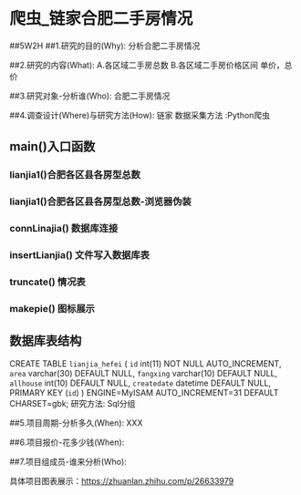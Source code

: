 # 爬虫_链家合肥二手房情况
##5W2H
##1.研究的目的(Why):
	分析合肥二手房情况

##2.研究的内容(What):
	A.各区域二手房总数
	B.各区域二手房价格区间 单价，总价

##3.研究对象-分析谁(Who):
	合肥二手房情况

##4.调查设计(Where)与研究方法(How):
	链家
	数据采集方法 :Python爬虫
  ## main()入口函数
  ### lianjia1()合肥各区县各房型总数
  ### lianjia1()合肥各区县各房型总数-浏览器伪装
  ### connLinajia() 数据库连接
  ### insertLianjia() 文件写入数据库表
  ### truncate() 情况表
  ### makepie() 图标展示


  ## 数据库表结构
  CREATE TABLE `lianjia_hefei` (
    `id` int(11) NOT NULL AUTO_INCREMENT,
    `area` varchar(30) DEFAULT NULL,
    `fangxing` varchar(10) DEFAULT NULL,
    `allhouse` int(10) DEFAULT NULL,
    `createdate` datetime DEFAULT NULL,
    PRIMARY KEY (`id`)
  ) ENGINE=MyISAM AUTO_INCREMENT=31 DEFAULT CHARSET=gbk;
	研究方法: Sql分组

##5.项目周期-分析多久(When):
    XXX

##6.项目报价-花多少钱(When):

##7.项目组成员-谁来分析(Who):





具体项目图表展示：https://zhuanlan.zhihu.com/p/26633979
